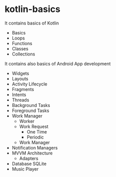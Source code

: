 # kotlin-basics

It contains basics of Kotlin
- Basics
- Loops
- Functions
- Classes
- Collections

It contains also basics of Android App development
- Widgets
- Layouts
- Activity Lifecycle
- Fragments
- Intents
- Threads
- Background Tasks
- Foreground Tasks
- Work Manager
    - Worker
    - Work Request
        - One Time
        - Periodic
    - Work Manager
- Notification Managers
- MVVM Architecture
    - Adapters
- Database SQLite
- Music Player
